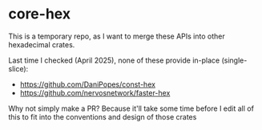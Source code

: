 # core-hex
This is a temporary repo, as I want to merge these APIs into other hexadecimal crates.

Last time I checked (April 2025), none of these provide in-place (single-slice):
- https://github.com/DaniPopes/const-hex
- https://github.com/nervosnetwork/faster-hex

Why not simply make a PR? Because it'll take some time before I edit all of this to fit into the conventions and design of those crates
